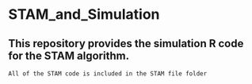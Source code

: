 # STAM_and_Simulation

## This repository provides the simulation R code for the STAM algorithm.

```
All of the STAM code is included in the STAM file folder
```


